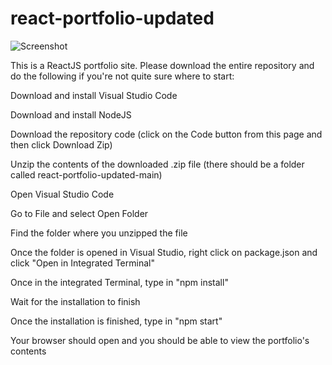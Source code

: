 # react-portfolio-updated

![Screenshot](react-portfolio-screenshot.png)

This is a ReactJS portfolio site. Please download the entire repository and do the following if you're not quite sure where to start:

Download and install Visual Studio Code

Download and install NodeJS

Download the repository code (click on the Code button from this page and then click Download Zip)

Unzip the contents of the downloaded .zip file (there should be a folder called react-portfolio-updated-main)

Open Visual Studio Code

Go to File and select Open Folder

Find the folder where you unzipped the file

Once the folder is opened in Visual Studio, right click on package.json and click "Open in Integrated Terminal"

Once in the integrated Terminal, type in "npm install"

Wait for the installation to finish

Once the installation is finished, type in "npm start"

Your browser should open and you should be able to view the portfolio's contents


